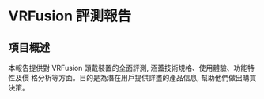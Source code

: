 # VRFusion 評測報告

## 項目概述
本報告提供對 VRFusion 頭戴裝置的全面評測, 涵蓋技術規格、使用體驗、功能特性及價 格分析等方面。目的是為潛在用戶提供詳盡的產品信息, 幫助他們做出購買決策。